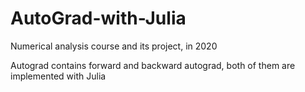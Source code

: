 # AutoGrad-with-Julia
Numerical analysis course and its project, in 2020

Autograd contains forward and backward autograd, both of them are implemented with Julia
